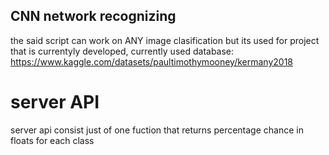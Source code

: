 ## CNN network recognizing 
the said script can work on ANY image clasification but its used for project that is currentyly developed,
currently used database: https://www.kaggle.com/datasets/paultimothymooney/kermany2018

# server API
server api consist just of one fuction that returns percentage chance in floats for each class
